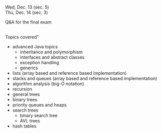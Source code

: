 
<div class="lecture1">

<!--
<div class="lecture1">
<div class="lecture2">
<div class="recitation">
<div class="important">
-->
<div class="column_date">

 <br> 
Wed, Dec. 13 (sec. 5) <br>
Thu, Dec. 14 (sec. 3)  



</div>

<div class="column_materials">
<p markdown="block">

Q&amp;A for the final exam<br><br> 

Topics covered"
- advanced Java topics
    - inheritance and polymorphism
    - interfaces and abstract classes
    - exception handling
    - generics 
- lists (array based and reference based implementation) 
- stacks and queues (array based and reference based implementation)
- algorithm analysis (big-O notation)
- recursion
- general trees
- binary trees
- priority queues and heaps
- search trees
    - binary search tree
    - AVL trees 
- hash tables 



<br><br>


</p>
</div>

<div class="column_assign">
<p markdown="block">

</p>
</div>
    
</div>
